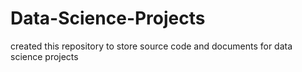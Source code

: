 # Data-Science-Projects
created this repository to store source code and documents for data science projects
